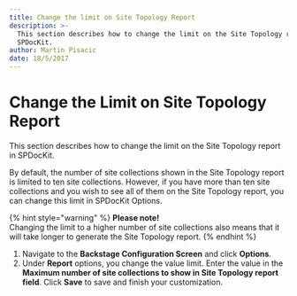```yaml
---
title: Change the limit on Site Topology Report
description: >-
  This section describes how to change the limit on the Site Topology report in
  SPDocKit.
author: Martin Pisacic
date: 18/5/2017
---
```


# Change the Limit on Site Topology Report

This section describes how to change the limit on the Site Topology report in SPDocKit.

By default, the number of site collections shown in the Site Topology report is limited to ten site collections. However, if you have more than ten site collections and you wish to see all of them on the Site Topology report, you can change this limit in SPDocKit Options.

{% hint style="warning" %}
**Please note!**   
Changing the limit to a higher number of site collections also means that it will take longer to generate the Site Topology report.
{% endhint %}

1. Navigate to the **Backstage Configuration Screen** and click **Options**.
2. Under **Report** options, you change the value limit. Enter the value in the **Maximum number of site collections to show in Site Topology report field**. Click **Save** to save and finish your customization.

